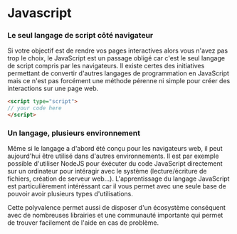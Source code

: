 # **Javascript**

### Le seul langage de script côté navigateur

Si votre objectif est de rendre vos pages interactives alors vous n'avez pas trop le choix, le JavaScript est un passage obligé car c'est le seul langage de script compris par les navigateurs. Il existe certes des initiatives permettant de convertir d'autres langages de programmation en JavaScript mais ce n'est pas forcément une méthode pérenne ni simple pour créer des interactions sur une page web.

```html
<script type="script">
// your code here
</script>
```
 
### Un langage, plusieurs environnement

Même si le langage a d'abord été conçu pour les navigateurs web, il peut aujourd'hui être utilisé dans d'autres environnements. Il est par exemple possible d'utiliser NodeJS pour éxécuter du code JavaScript directement sur un ordinateur pour intéragir avec le système (lecture/écriture de fichiers, création de serveur web...). L'apprentissage du langage JavaScript est particulièrement intéréssant car il vous permet avec une seule base de pouvoir avoir plusieurs types d'utilisations.

Cette polyvalence permet aussi de disposer d'un écosystème conséquent avec de nombreuses librairies et une communauté importante qui permet de trouver facilement de l'aide en cas de problème.

